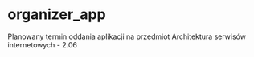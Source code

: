 # organizer_app

Planowany termin oddania aplikacji na przedmiot Architektura serwisów internetowych - 2.06

